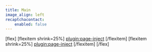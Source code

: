 ```yaml
---
title: Main
image_align: left
recaptchacontact:
    enabled: false
---
```


[flex]
[flexitem shrink=25%]
[plugin:page-inject](/mod/_main/_temp-1)
[/flexitem]
[flexitem shrink=25%]
[plugin:page-inject](/mod/_main/_temp-2)
[/flexitem]
[/flex]